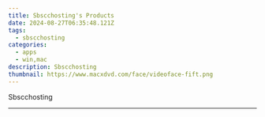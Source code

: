 ```yaml
---
title: Sbscchosting's Products
date: 2024-08-27T06:35:48.121Z
tags: 
  - sbscchosting
categories: 
  - apps
  - win,mac
description: Sbscchosting
thumbnail: https://www.macxdvd.com/face/videoface-fift.png
---
```


Sbscchosting

<!--__INIT__BEGIN__TAG__PRODUCTS__LIST__-->
<!--__INIT__END__TAG__PRODUCTS__LIST__-->

<!--__INIT__BEGIN__TAG__FEED_PRODUCTS__LIST__-->
<!--__INIT__END__TAG__FEED_PRODUCTS__LIST__-->


<hr>


